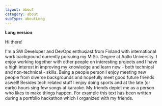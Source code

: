 ```yaml
---
layout: about
category: about
subType: aboutLong
---
```

<strong>Long version</strong>

Hi there!

I'm a SW Developer and DevOps enthusiast from Finland with international work background currently pursuing my M.Sc. Degree at Aalto University.
I enjoy working together with other people on interesting projects and I have a high interest in improving my knowledge and learn new - both technical and non-technical - skills. Being a people person I enjoy meeting new people from diverse backgrounds and hopefully meet good future friends aswell! Besides tech related stuff I enjoy doing sports and at the late (or early) hours sing few songs at karaoke. My friends depict me as a person who likes to make things happen. For example this text has been written during a portfolio hackathon which I organized with my friends.

